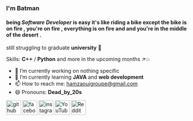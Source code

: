 ###  **I'm Batman**
#### being  ***Software Developer*** is easy  it's like riding a bike except the bike is on fire  , you're on fire , everything is on fire and and you're in the middle of the desert .
still struggling to graduate **university** 🙉

Skills: **C++** / **Python**  and more in the upcoming months ↗💥

- 🔭 I’m currently working on nothing specific  
- 🌱 I’m currently learning **JAVA** and **web development** 
- 📫 How to reach me: hamzaouigroupe@gmail.com 
- 😄 Pronouns: **Dead_by_20s** 


[<img src='https://cdn.jsdelivr.net/npm/simple-icons@3.0.1/icons/github.svg' alt='github' height='40'>](https://github.com/deadby20s)  [<img src='https://cdn.jsdelivr.net/npm/simple-icons@3.0.1/icons/facebook.svg' alt='facebook' height='40'>](https://www.facebook.com/https://www.facebook.com/amza.benmassaoud/)  [<img src='https://cdn.jsdelivr.net/npm/simple-icons@3.0.1/icons/instagram.svg' alt='instagram' height='40'>](https://www.instagram.com/https://www.instagram.com/hamza_3.3.0.1//)  [<img src='https://cdn.jsdelivr.net/npm/simple-icons@3.0.1/icons/youtube.svg' alt='YouTube' height='40'>](https://www.youtube.com/channel/https://www.youtube.com/channel/UCzuL2yx_HaV43z8M9QA5rbg)  [<img src='https://cdn.jsdelivr.net/npm/simple-icons@3.0.1/icons/reddit.svg' alt='Reddit' height='40'>](https://www.reddit.com/user/https://www.reddit.com/user/the_great_fu)  

